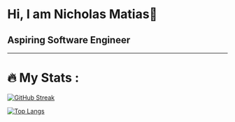 ### <h1 align = "left">Hi, I am Nicholas Matias👋</h1>
<h2 align = "left">Aspiring Software Engineer</h2>

<script src="https://kit.fontawesome.com/3775ce8ebb.js" crossorigin="anonymous"></script>

<div align = "left">

<a href="https://www.linkedin.com/in/nicholasmatias" target="_blank" title="Nicholas Matias' LinkedIn" rel="noreferrer noopener"><i class="fa-brands fa-linkedin"></i></a>
<a href="https://github.com/NicholasMatias" target="_blank" title="Nicholas Matias' GitHub" rel="noreferrer noopener"><i class="fa-brands fa-github" ></i></a>
<a href="https://www.instagram.com/nicholasrmatias" target="_blank" title="Nicholas Matias' Instagram" rel="noreferrer noopener"><i class="fa-brands fa-instagram"></i></a>
                        

</div>


---

### <h1 align = "left">:fire: My Stats :</h1>
<div align="left">
  
[![GitHub Streak](https://streak-stats.demolab.com?user=NicholasMatias&theme=highcontrast)](https://git.io/streak-stats)


[![Top Langs](https://github-readme-stats.vercel.app/api/top-langs/?username=NicholasMatias&layout=compact&theme=vision-friendly-dark)](https://github.com/NicholasMatias/github-readme-stats)
</div>



